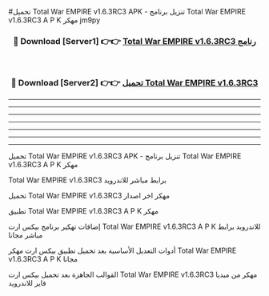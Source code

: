 #تحميل Total War EMPIRE v1.6.3RC3  APK - تنزيل برنامج Total War EMPIRE v1.6.3RC3  A P K مهكر jm9py 



<div align="center">
<h3>🔴 Download [Server1] 👉👉 <a href="https://apkdownload10.web.app/?title=Total War EMPIRE v1.6.3RC3 ">Total War EMPIRE v1.6.3RC3  رنامج</a></h3><br>

<h3>🔴 Download [Server2] 👉👉 <a href="https://apkdownload10.web.app/?title=Total War EMPIRE v1.6.3RC3 ">تحميل Total War EMPIRE v1.6.3RC3  </a></h3>
</div>


----------------------------------------------------------

----------------------------------------------------------

----------------------------------------------------------

----------------------------------------------------------

----------------------------------------------------------

----------------------------------------------------------

----------------------------------------------------------

تحميل Total War EMPIRE v1.6.3RC3  APK - تنزيل برنامج Total War EMPIRE v1.6.3RC3  A P K مهكر

Total War EMPIRE v1.6.3RC3  برابط مباشر للاندرويد

تحميل Total War EMPIRE v1.6.3RC3  مهكر اخر اصدار

تطبيق Total War EMPIRE v1.6.3RC3  A P K مهكر

إضافات تهكير برنامج بيكس ارت Total War EMPIRE v1.6.3RC3  A P K للاندرويد برابط مباشر مجانا

أدوات التعديل الأساسية بعد تحميل تطبيق بيكس ارت مهكر Total War EMPIRE v1.6.3RC3  A P K مجانا

القوالب الجاهزة بعد تحميل بيكس ارت Total War EMPIRE v1.6.3RC3  مهكر من ميديا فاير للاندرويد


